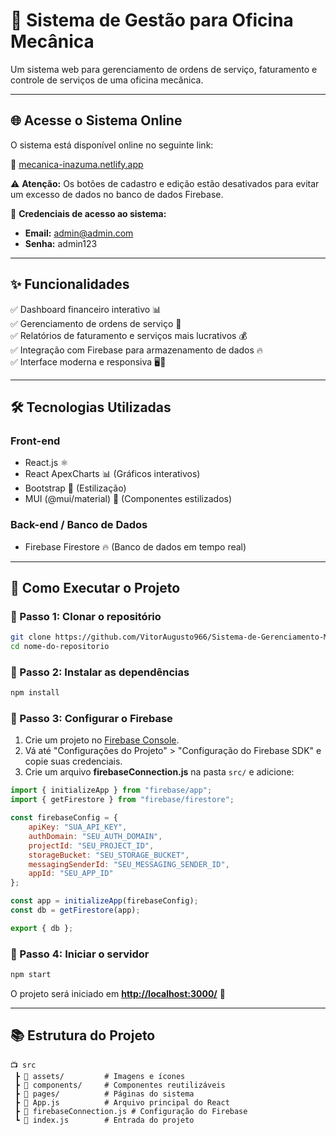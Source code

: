 # 🚗 Sistema de Gestão para Oficina Mecânica

Um sistema web para gerenciamento de ordens de serviço, faturamento e controle de serviços de uma oficina mecânica.

---

## 🌐 Acesse o Sistema Online

O sistema está disponível online no seguinte link:

🔗 [mecanica-inazuma.netlify.app](https://mecanica-inazuma.netlify.app/)

⚠️ **Atenção:** Os botões de cadastro e edição estão desativados para evitar um excesso de dados no banco de dados Firebase.

🔑 **Credenciais de acesso ao sistema:**

- **Email:** [admin@admin.com](mailto\:admin@admin.com)
- **Senha:** admin123

---

## ✨ Funcionalidades

✅ Dashboard financeiro interativo 📊\
✅ Gerenciamento de ordens de serviço 📄\
✅ Relatórios de faturamento e serviços mais lucrativos 💰\
✅ Integração com Firebase para armazenamento de dados 🔥\
✅ Interface moderna e responsiva 🖥️📱

---

## 🛠️ Tecnologias Utilizadas

### **Front-end**

- React.js ⚛️
- React ApexCharts 📊 (Gráficos interativos)
- Bootstrap 🎨 (Estilização)
- MUI (@mui/material) 🎨 (Componentes estilizados)

### **Back-end / Banco de Dados**

- Firebase Firestore 🔥 (Banco de dados em tempo real)

---

## 🚀 Como Executar o Projeto

### 🔹 Passo 1:  Clonar o repositório

```sh
git clone https://github.com/VitorAugusto966/Sistema-de-Gerenciamento-Mecanica.git  
cd nome-do-repositorio  
```

### 🔹 Passo 2: Instalar as dependências

```sh
npm install  
```

### 🔹 Passo 3: Configurar o Firebase

1. Crie um projeto no [Firebase Console](https://console.firebase.google.com/).
2. Vá até "Configurações do Projeto" > "Configuração do Firebase SDK" e copie suas credenciais.
3. Crie um arquivo **firebaseConnection.js** na pasta `src/` e adicione:

```js
import { initializeApp } from "firebase/app";  
import { getFirestore } from "firebase/firestore";  

const firebaseConfig = {  
    apiKey: "SUA_API_KEY",  
    authDomain: "SEU_AUTH_DOMAIN",  
    projectId: "SEU_PROJECT_ID",  
    storageBucket: "SEU_STORAGE_BUCKET",  
    messagingSenderId: "SEU_MESSAGING_SENDER_ID",  
    appId: "SEU_APP_ID"  
};  

const app = initializeApp(firebaseConfig);  
const db = getFirestore(app);  

export { db };  
```

### 🔹 Passo 4: Iniciar o servidor

```sh
npm start  
```

O projeto será iniciado em [**http://localhost:3000/**](http://localhost:3000/) 🚀

---

## 📚 Estrutura do Projeto

```
📺 src
 ┣ 📂 assets/         # Imagens e ícones  
 ┣ 📂 components/     # Componentes reutilizáveis  
 ┣ 📂 pages/          # Páginas do sistema  
 ┣ 📄 App.js          # Arquivo principal do React  
 ┣ 📄 firebaseConnection.js # Configuração do Firebase  
 ┗ 📄 index.js        # Entrada do projeto  
```



